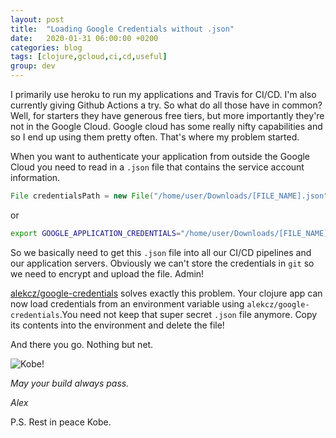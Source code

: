 ```yaml
---
layout: post
title:  "Loading Google Credentials without .json"
date:   2020-01-31 06:00:00 +0200
categories: blog
tags: [clojure,gcloud,ci,cd,useful]
group: dev
---
```


I primarily use heroku to run my applications and Travis for CI/CD. I'm also currently giving Github Actions a try. So what do all those have in common? Well, for starters they have generous free tiers, but more importantly they're not in the Google Cloud. Google cloud has some really nifty capabilities and so I end up using them pretty often. That's where my problem started. 

When you want to authenticate your application from outside the Google Cloud you need to read in a `.json` file that contains the service account information.

```java
File credentialsPath = new File("/home/user/Downloads/[FILE_NAME].json");  
```

or

```bash
export GOOGLE_APPLICATION_CREDENTIALS="/home/user/Downloads/[FILE_NAME].json"
```

So we basically need to get this `.json` file into all our CI/CD pipelines and our application servers. Obviously we can't store the credentials in `git` so we need to encrypt and upload the file. Admin! 

[alekcz/google-credentials](https://github.com/alekcz/google-credentials) solves exactly this problem. Your clojure app can now load credentials from an environment variable using `alekcz/google-credentials`.You need not keep that super secret `.json` file anymore. Copy its contents into the environment and delete the file!

And there you go. Nothing but net.

![Kobe!](https://media.giphy.com/media/UYlu2EDUdiVl6/giphy.gif)


_May your build always pass._

_Alex_


P.S. Rest in peace Kobe. 